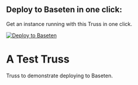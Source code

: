 
## Deploy to Baseten in one click: 

Get an instance running with this Truss in one click.

[![Deploy to Baseten](https://user-images.githubusercontent.com/2389286/236301770-16f46d4f-4e23-4db5-9462-f578ec31e751.svg)](http://localhost:8000/deploy_from_github?github_repo_url=https://github.com/squidarth/sid-test-truss)

# A Test Truss

Truss to demonstrate deploying to Baseten. 
